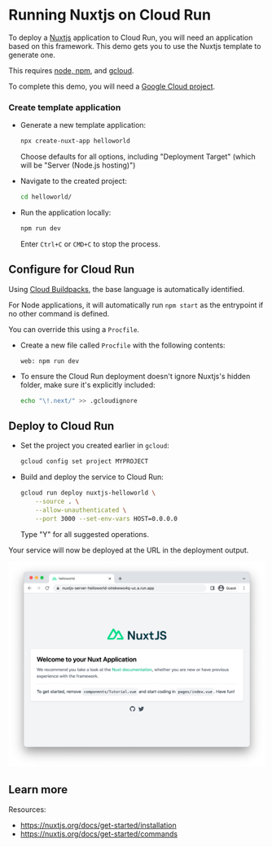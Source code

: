 # Running Nuxtjs on Cloud Run

To deploy a [Nuxtjs](https://nuxtjs.org/) application to Cloud Run, you will need an application
based on this framework. This demo gets you to use the Nuxtjs template to generate one. 

This requires [node, npm](https://cloud.google.com/nodejs/docs/setup), and [gcloud](https://cloud.google.com/sdk/docs/install).



To complete this demo, you will need a [Google Cloud project](https://cloud.google.com/resource-manager/docs/creating-managing-projects#creating_a_project). 


### Create template application


* Generate a new template application: 

    ```bash
    npx create-nuxt-app helloworld
    ```

    Choose defaults for all options, including "Deployment Target" (which will be "Server (Node.js hosting)")
    




* Navigate to the created project:

    ```bash
    cd helloworld/
    ```

* Run the application locally:

    ```bash
    npm run dev
    ```

    

    Enter `Ctrl+C` or `CMD+C` to stop the process.


## Configure for Cloud Run

Using [Cloud Buildpacks](https://github.com/GoogleCloudPlatform/buildpacks), 
the base language is automatically identified.




For Node applications, it will automatically run `npm start` as the entrypoint if no other command is defined. 



You can override this using a `Procfile`. 

* Create a new file called `Procfile` with the following contents: 

    ```
    web: npm run dev
    ```



* To ensure the Cloud Run deployment doesn't ignore Nuxtjs's hidden folder, make sure it's 
explicitly included: 

    ```bash
    echo "\!.next/" >> .gcloudignore
    ```








## Deploy to Cloud Run

* Set the project you created earlier in `gcloud`: 

    ```bash
    gcloud config set project MYPROJECT
    ```

* Build and deploy the service to Cloud Run: 

    ```bash
    gcloud run deploy nuxtjs-helloworld \
        --source . \
        --allow-unauthenticated \
        --port 3000 --set-env-vars HOST=0.0.0.0
    ```

    Type "Y" for all suggested operations.


Your service will now be deployed at the URL in the deployment output.

![Example Nuxtjs deployment](example.png)





## Learn more

Resources: 

- https://nuxtjs.org/docs/get-started/installation
- https://nuxtjs.org/docs/get-started/commands
